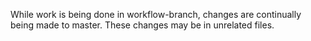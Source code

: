 While work is being done in workflow-branch, changes are continually
being made to master. These changes may be in unrelated files.
